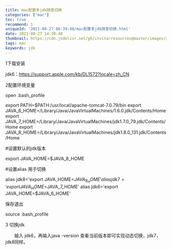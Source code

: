 ```yaml
---
title: mac配置多jdk随意切换
categories: ["mac"]
toc: true
recommend: 1
uniqueId: '2021-08-27 06:39:48/mac配置多jdk随意切换.html'
date: 2021-08-27 14:39:48
thumbnail: https://cdn.jsdelivr.net/gh/itvita/resources@master/images/20210827144122.jpeg
tags: mac
keywords: jdk
---
```


1下载安装

jdk6：https://support.apple.com/kb/DL1572?locale=zh_CN

2配置环境变量

open .bash_profile

export PATH=$PATH:/usr/local/apache-tomcat-7.0.79/bin
export JAVA_6_HOME=/Library/Java/JavaVirtualMachines/1.6.0.jdk/Contents/Home
export JAVA_7_HOME=/Library/Java/JavaVirtualMachines/jdk1.7.0_79.jdk/Contents/Home
export JAVA_8_HOME=/Library/Java/JavaVirtualMachines/jdk1.8.0_131.jdk/Contents/Home

 

#设置默认的jdk版本

export JAVA_HOME=$JAVA_8_HOME 

 

#设置alias 用于切换

alias jdk8='export JAVA_HOME=$JAVA_8_HOME'
alias jdk7='export JAVA_HOME=$JAVA_7_HOME'
alias jdk6='export JAVA_HOME=$JAVA_6_HOME'

保存退出

source .bash_profile

3 切换jdk

　　输入  jdk6，再输入java -version 查看当前版本即可实现动态切换，jdk7，jdk8同样。

 

 

 

 